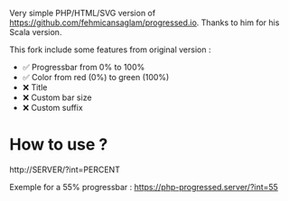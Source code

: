 Very simple PHP/HTML/SVG version of https://github.com/fehmicansaglam/progressed.io.
Thanks to him for his Scala version.

This fork include some features from original version :
- ✅ Progressbar from 0% to 100%
- ✅ Color from red (0%) to green (100%)
- ❌ Title
- ❌ Custom bar size
- ❌ Custom suffix

# How to use ?

http://SERVER/?int=PERCENT

Exemple for a 55% progressbar : https://php-progressed.server/?int=55 
